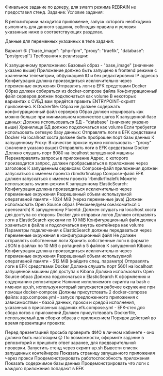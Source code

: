 Финальное задание по докеру, для swarm режима REBRAIN не предоставил стенд. 
Задание:
Условие задания:

В репозиториии находится приложение, запуск которого необходимо выполнить для данного задания, соблюдая правила и условия указанные ниже в соответствующих разделах.

Данные для переменных указанных в теле задания:

Вариант 6: {"base_image": "php-fpm", "proxy": "traefik", "database": "postgresql"}
Требования к реализации:

К запущенному приложению:
Базовый образ - "base_image" (значение указано выше)
Приложение должно быть запущено в frontend режиме с хранением телеметрии, обфускацией ID и без редактировния IP адресов
Конфигурация должна производиться исключительно через переменные окружения
Отправлять логи в EFK средствами Docker
Образ должен собираться из docker-compose файла
Конфигурационный файл серверов должен подключаться как volume
В некоторых вариантах с СУБД вам придётся править ENTRYPOINT-скрипт приложения.
К Dockerfile:
Образ не должен содержать конфигурационный файл серверов
Образ должен кешировать как можно больше при минимальном количестве шагов
К запущенной базе данных:
Должна использоваться БД - "database" (значение указано выше)
Хранилище БД должно подключаться как volume
Если требуется использовать сетевую базу данных:
Отправлять логи в EFK средствами Docker
На localhost хоста должен быть проброшен порт базы данных
К запущенному Proxy:
В качестве прокcи нужно использовать - "proxy" (значение указано выше)
Отправлять логи в EFK средствами Docker
Должно слушать порт 8080 на localhost запущенной машины
Перенаправлять запросы в приложение
Адрес, с которого производится запрос, должен пробрасываться в приложение через заголовок
К запущенным сервисам:
Compose-файл приложения должен запускаться с именем проекта rbmdkrfinalapp
Compose-файл EFK должен запускаться с именем проекта `rbmdkrfinalefk
Можете использовать swarm-режим
К запущенному ElasticSearch:
Конфигурация должна производиться исключительно через переменные окружения
Разрешенный объем используемой оперативной памяти - 1024 MiB (через переменные java)
Должен использовать Open Source образ (Рекомендуем ознакомиться с opensearch)
К запущенному Fluentd:
Должен слушать на localhost хоста для доступа со стороны Docker для отправки логов
Должен отправлять логи в ElasticSearch кусками по 10 MiB
Конфигурационный файл должен храниться в файле и подключаться внутрь контейнера как volume
Параметры подключения к ElasticSearch должны передаваться через переменные окружения в конфигурационный файл
Не должен отправлять собственные логи
Хранить собственные логи в формате JSON в файлах по 10 MiB с ротацией в 5 файлов
К запущенной Kibana:
Конфигурация должна производиться исключительно через переменные окружения
Разрешенный объем используемой оперативной памяти - 512 MiB (найдите спец. параметр)
Отправлять логи в EFK средствами Docker
Должна слушать порт 5601 на localhost запущенной машины для доступа к Kibana
Должна использовать Open Source образ
Должна подключаться к ElasticSearch
К оформлению и содержанию репозитория:
Наличие исполняемого скрипта на bash с именем up.sh, используя который запускается рабочее окружение при помощи docker-compose
Должны присутстовать 2 docker-compose файла:
app.compose.yml - запуск предложенного приложения с зависимостями - базой данных, прокси и средой исполнения, указанных в присланных заданиях
efk.compose.yml - EFK-стек для сбора логов с приложений
Должен присутствовать Dockerfile, используемый для сборки образа с приложением
Порядок действий во время презентации проекта:

Перед презентацией просьба проверить ФИО в личном кабинете - оно должно быть настоящим :wink:
По возможности, оформите задание в репозиторий и пришлите ответ заранее, для предварительной проверки.
Запустить стенд через скрипт up.sh
Вывести список запущенных контейнеров
Показать страницу запущенного приложения через прокси
Продемонстрировать работоспособность приложения
Показать содержимое базы данных
Продемонстрировать что логи с каждого приложения попадают в EFK
